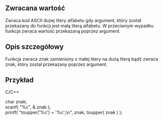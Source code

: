 ## Zwracana wartość

Zwraca kod ASCII dużej litery alfabetu gdy argument, który został przekazany do funkcji jest małą literą alfabetu. W przeciwnym wypadku funkcja zwraca wartość przekazaną poprzez argument.  

## Opis szczegółowy

Funkcja zwraca znak zamieniony z małej litery na dużą literę bądź zwraca znak, który został przekazany poprzez argument.  

## Przykład

C/C++

char znak;  
scanf( "%c", & znak );  
printf( "toupper('%c') = '%c';\n", znak, toupper( znak ) );